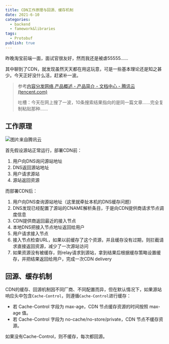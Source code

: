 ```yaml
---
title: CDN工作原理与回源、缓存机制
date: 2021-6-10
categories:
  - backend
  - famework&libraries
tags:
  - Protobuf
publish: true
---
```


昨晚淘宝前端一面，面试官很友好，然而我还是被虐55555……

其中聊到了CDN，就发现虽然天天都在用这玩意，可是一些基本理论还是知之甚少。今天正好没什么活，赶紧补一波。

> 参考[内容分发网络 产品概述 - 产品简介 - 文档中心 - 腾讯云 (tencent.com)](https://cloud.tencent.com/document/product/228/2939)
>
> 吐槽：今天在网上搜了一波，10条搜索结果指向的是同一篇文章……完全复制粘贴那种……

## 工作原理

![图片来自腾讯云](https://picgo-1258344804.cos.ap-chongqing.myqcloud.com/20210610155605.png)

首先假设源站正常运行，部署CDN前：

1. 用户向DNS询问源站地址
2. DNS返回源站地址
3. 用户请求源站
4. 源站返回资源

而部署CDN后：

1. 用户向DNS查询源站地址（这里就牵扯本机的DNS缓存问题）
2. DNS发现已经配置了源站的CNAME解析条目，于是向CDN提供商请求节点调度信息
3. CDN提供商返回最近的接入节点
4. 本地DNS把接入节点地址返回给用户
5. 用户请求接入节点
6. 接入节点检查URL，如果以前缓存了这个资源，并且缓存没有过期，则拦截请求直接返回资源，减少了一次源站访问
7. 如果资源没有被缓存，则relay请求到源站，拿到结果后根据缓存策略设置缓存，并把结果返回给用户，完成一次CDN delivery


## 回源、缓存机制

CDN的缓存、回源机制因不同厂商、不同配置而异，但在默认情况下，如果源站响应头中包含`Cache-Control`，则遵循`Cache-Control`进行缓存：

- 若 Cache-Control 字段为 max-age，CDN 节点缓存资源的时间按照 max-age 值。
- 若 Cache-Control 字段为 no-cache/no-store/private，CDN 节点不缓存资源。

如果没有Cache-Control，则不缓存，每次都回源。

